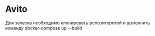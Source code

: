 # Avito
Для запуска необходимо клонировать репозиторитой и выполнить команду docker-compose up --build
